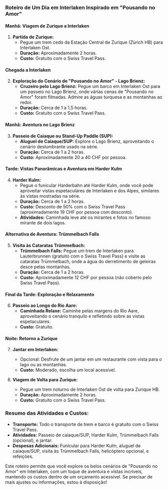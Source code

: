 ### Roteiro de Um Dia em Interlaken Inspirado em "Pousando no Amor"

#### **Manhã: Viagem de Zurique a Interlaken**

1. **Partida de Zurique:**
   - Pegue um trem cedo da Estação Central de Zurique (Zürich HB) para Interlaken Ost.
   - **Duração:** Aproximadamente 2 horas.
   - **Custo:** Gratuito com o Swiss Travel Pass.

#### **Chegada a Interlaken**

2. **Exploração do Cenário de "Pousando no Amor" - Lago Brienz:**
   - **Cruzeiro pelo Lago Brienz:** Pegue um barco em Interlaken Ost para um passeio no Lago Brienz, onde várias cenas de "Pousando no Amor" foram filmadas. Admire as águas turquesa e as montanhas ao redor.
   - **Duração:** Cerca de 1 a 1,5 horas.
   - **Custo:** Gratuito com o Swiss Travel Pass.

#### **Manhã: Aventura no Lago Brienz**

3. **Passeio de Caiaque ou Stand-Up Paddle (SUP):**
   - **Aluguel de Caiaque/SUP:** Explore o Lago Brienz, aproveitando o cenário deslumbrante usado na série.
   - **Duração:** Cerca de 1 a 2 horas.
   - **Custo:** Aproximadamente 20 a 40 CHF por pessoa.

#### **Tarde: Vistas Panorâmicas e Aventura em Harder Kulm**

4. **Harder Kulm:**
   - Pegue o funicular Harderbahn até Harder Kulm, onde você pode aproveitar vistas espetaculares de Interlaken e dos Alpes, similares às vistas mostradas na série.
   - **Duração:** Cerca de 1 a 2 horas.
   - **Custo:** Desconto de 50% com o Swiss Travel Pass (aproximadamente 19 CHF por pessoa com desconto).
   - **Atividades:** Caminhada leve até os mirantes e fotos no famoso mirante de dois lagos.

#### **Alternativa de Aventura: Trümmelbach Falls**

5. **Visita às Cataratas Trümmelbach:**
   - **Trümmelbach Falls:** Pegue um trem de Interlaken para Lauterbrunnen (gratuito com o Swiss Travel Pass) e visite as cataratas Trümmelbach, onde a água do derretimento de geleiras desce pelas montanhas.
   - **Duração:** Cerca de 1 a 2 horas.
   - **Custo:** Aproximadamente 12 CHF por pessoa (não coberto pelo Swiss Travel Pass).

#### **Final da Tarde: Exploração e Relaxamento**

6. **Passeio ao Longo do Rio Aare:**
   - **Caminhada Relaxe:** Caminhe pelas margens do Rio Aare, aproveitando o cenário tranquilo e refletindo sobre as vistas espetaculares.
   - **Custo:** Gratuito.

#### **Noite: Retorno a Zurique**

7. **Jantar em Interlaken:**

   - Opcional: Desfrute de um jantar em um restaurante com vista para o lago ou as montanhas.
   - **Custo:** Moderado, escolha um local acessível.

8. **Viagem de Volta para Zurique:**
   - Pegue um trem noturno de Interlaken Ost de volta para Zurique HB.
   - **Duração:** Aproximadamente 2 horas.
   - **Custo:** Gratuito com o Swiss Travel Pass.

### Resumo das Atividades e Custos:

- **Transporte:** Todo o transporte de trem e barco é gratuito com o Swiss Travel Pass.
- **Atividades:** Passeio de caiaque/SUP, Harder Kulm, Trümmelbach Falls (opcional), e jantar.
- **Despesas Adicionais:** Funicular para Harder Kulm, aluguel de caiaque/SUP, visita às Trümmelbach Falls, helicóptero opcional, e refeições.

Este roteiro permite que você explore os belos cenários de "Pousando no Amor" em Interlaken, com um toque de aventura e vistas incríveis, mantendo os custos dentro de um orçamento acessível. Se precisar de mais ajustes ou informações, estou à disposição!
